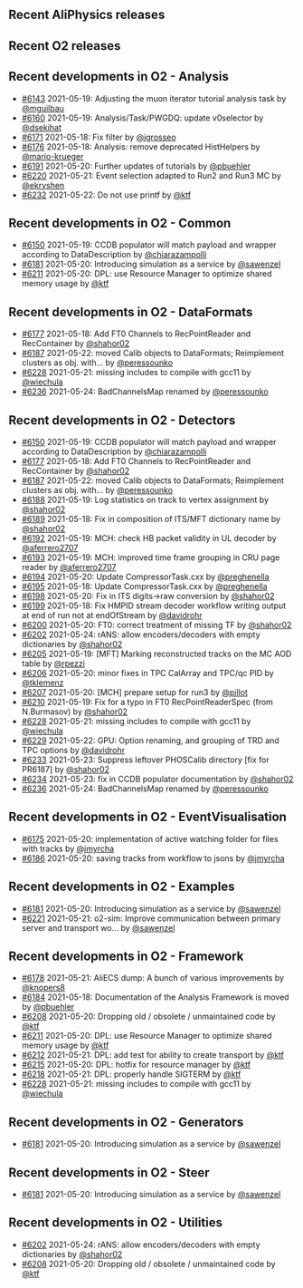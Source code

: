 ## Recent AliPhysics releases
## Recent O2 releases
## Recent developments in O2 - Analysis
- [\#6143](https://github.com/AliceO2Group/AliceO2/pull/6143) 2021-05-19: Adjusting the muon iterator tutorial analysis task by [@mguilbau](https://github.com/mguilbau)
- [\#6160](https://github.com/AliceO2Group/AliceO2/pull/6160) 2021-05-19: Analysis/Task/PWGDQ: update v0selector by [@dsekihat](https://github.com/dsekihat)
- [\#6171](https://github.com/AliceO2Group/AliceO2/pull/6171) 2021-05-18: Fix filter by [@jgrosseo](https://github.com/jgrosseo)
- [\#6176](https://github.com/AliceO2Group/AliceO2/pull/6176) 2021-05-18: Analysis: remove deprecated HistHelpers by [@mario-krueger](https://github.com/mario-krueger)
- [\#6191](https://github.com/AliceO2Group/AliceO2/pull/6191) 2021-05-20: Further updates of tutorials by [@pbuehler](https://github.com/pbuehler)
- [\#6220](https://github.com/AliceO2Group/AliceO2/pull/6220) 2021-05-21: Event selection adapted to Run2 and Run3 MC by [@ekryshen](https://github.com/ekryshen)
- [\#6232](https://github.com/AliceO2Group/AliceO2/pull/6232) 2021-05-22: Do not use printf by [@ktf](https://github.com/ktf)
## Recent developments in O2 - Common
- [\#6150](https://github.com/AliceO2Group/AliceO2/pull/6150) 2021-05-19: CCDB populator will match payload and wrapper according to DataDescription by [@chiarazampolli](https://github.com/chiarazampolli)
- [\#6181](https://github.com/AliceO2Group/AliceO2/pull/6181) 2021-05-20: Introducing simulation as a service by [@sawenzel](https://github.com/sawenzel)
- [\#6211](https://github.com/AliceO2Group/AliceO2/pull/6211) 2021-05-20: DPL: use Resource Manager to optimize shared memory usage by [@ktf](https://github.com/ktf)
## Recent developments in O2 - DataFormats
- [\#6177](https://github.com/AliceO2Group/AliceO2/pull/6177) 2021-05-18: Add FT0 Channels to RecPointReader and RecContainer by [@shahor02](https://github.com/shahor02)
- [\#6187](https://github.com/AliceO2Group/AliceO2/pull/6187) 2021-05-22: moved Calib objects to DataFormats; Reimplement clusters as obj. with… by [@peressounko](https://github.com/peressounko)
- [\#6228](https://github.com/AliceO2Group/AliceO2/pull/6228) 2021-05-21: missing includes to compile with gcc11 by [@wiechula](https://github.com/wiechula)
- [\#6236](https://github.com/AliceO2Group/AliceO2/pull/6236) 2021-05-24: BadChannelsMap renamed by [@peressounko](https://github.com/peressounko)
## Recent developments in O2 - Detectors
- [\#6150](https://github.com/AliceO2Group/AliceO2/pull/6150) 2021-05-19: CCDB populator will match payload and wrapper according to DataDescription by [@chiarazampolli](https://github.com/chiarazampolli)
- [\#6177](https://github.com/AliceO2Group/AliceO2/pull/6177) 2021-05-18: Add FT0 Channels to RecPointReader and RecContainer by [@shahor02](https://github.com/shahor02)
- [\#6187](https://github.com/AliceO2Group/AliceO2/pull/6187) 2021-05-22: moved Calib objects to DataFormats; Reimplement clusters as obj. with… by [@peressounko](https://github.com/peressounko)
- [\#6188](https://github.com/AliceO2Group/AliceO2/pull/6188) 2021-05-19: Log statistics on track to vertex assignment by [@shahor02](https://github.com/shahor02)
- [\#6189](https://github.com/AliceO2Group/AliceO2/pull/6189) 2021-05-18: Fix in composition of ITS/MFT dictionary name by [@shahor02](https://github.com/shahor02)
- [\#6192](https://github.com/AliceO2Group/AliceO2/pull/6192) 2021-05-19: MCH: check HB packet validity in UL decoder by [@aferrero2707](https://github.com/aferrero2707)
- [\#6193](https://github.com/AliceO2Group/AliceO2/pull/6193) 2021-05-19: MCH: improved time frame grouping in CRU page reader by [@aferrero2707](https://github.com/aferrero2707)
- [\#6194](https://github.com/AliceO2Group/AliceO2/pull/6194) 2021-05-20: Update CompressorTask.cxx by [@preghenella](https://github.com/preghenella)
- [\#6195](https://github.com/AliceO2Group/AliceO2/pull/6195) 2021-05-18: Update CompressorTask.cxx by [@preghenella](https://github.com/preghenella)
- [\#6198](https://github.com/AliceO2Group/AliceO2/pull/6198) 2021-05-20: Fix in ITS digits->raw conversion by [@shahor02](https://github.com/shahor02)
- [\#6199](https://github.com/AliceO2Group/AliceO2/pull/6199) 2021-05-18: Fix HMPID stream decoder workflow writing output at end of run not at endOfStream by [@davidrohr](https://github.com/davidrohr)
- [\#6200](https://github.com/AliceO2Group/AliceO2/pull/6200) 2021-05-20: FT0: correct treatment of missing TF by [@shahor02](https://github.com/shahor02)
- [\#6202](https://github.com/AliceO2Group/AliceO2/pull/6202) 2021-05-24: rANS: allow encoders/decoders with empty dictionaries by [@shahor02](https://github.com/shahor02)
- [\#6205](https://github.com/AliceO2Group/AliceO2/pull/6205) 2021-05-19: [MFT] Marking reconstructed tracks on the MC AOD table by [@rpezzi](https://github.com/rpezzi)
- [\#6206](https://github.com/AliceO2Group/AliceO2/pull/6206) 2021-05-20: minor fixes in TPC CalArray and TPC/qc PID by [@tklemenz](https://github.com/tklemenz)
- [\#6207](https://github.com/AliceO2Group/AliceO2/pull/6207) 2021-05-20: [MCH] prepare setup for run3 by [@pillot](https://github.com/pillot)
- [\#6210](https://github.com/AliceO2Group/AliceO2/pull/6210) 2021-05-19: Fix for a typo in FT0 RecPointReaderSpec (from N.Burmasov) by [@shahor02](https://github.com/shahor02)
- [\#6228](https://github.com/AliceO2Group/AliceO2/pull/6228) 2021-05-21: missing includes to compile with gcc11 by [@wiechula](https://github.com/wiechula)
- [\#6229](https://github.com/AliceO2Group/AliceO2/pull/6229) 2021-05-22: GPU: Option renaming, and grouping of TRD and TPC options by [@davidrohr](https://github.com/davidrohr)
- [\#6233](https://github.com/AliceO2Group/AliceO2/pull/6233) 2021-05-23: Suppress leftover PHOSCalib directory [fix for PR6187] by [@shahor02](https://github.com/shahor02)
- [\#6234](https://github.com/AliceO2Group/AliceO2/pull/6234) 2021-05-23: fix in CCDB populator documentation by [@shahor02](https://github.com/shahor02)
- [\#6236](https://github.com/AliceO2Group/AliceO2/pull/6236) 2021-05-24: BadChannelsMap renamed by [@peressounko](https://github.com/peressounko)
## Recent developments in O2 - EventVisualisation
- [\#6175](https://github.com/AliceO2Group/AliceO2/pull/6175) 2021-05-20: implementation of active watching folder for files with tracks by [@jmyrcha](https://github.com/jmyrcha)
- [\#6186](https://github.com/AliceO2Group/AliceO2/pull/6186) 2021-05-20: saving tracks from workflow to jsons by [@jmyrcha](https://github.com/jmyrcha)
## Recent developments in O2 - Examples
- [\#6181](https://github.com/AliceO2Group/AliceO2/pull/6181) 2021-05-20: Introducing simulation as a service by [@sawenzel](https://github.com/sawenzel)
- [\#6221](https://github.com/AliceO2Group/AliceO2/pull/6221) 2021-05-21: o2-sim: Improve communication between primary server and transport wo… by [@sawenzel](https://github.com/sawenzel)
## Recent developments in O2 - Framework
- [\#6178](https://github.com/AliceO2Group/AliceO2/pull/6178) 2021-05-21: AliECS dump: A bunch of various improvements by [@knopers8](https://github.com/knopers8)
- [\#6184](https://github.com/AliceO2Group/AliceO2/pull/6184) 2021-05-18: Documentation of the Analysis Framework is moved by [@pbuehler](https://github.com/pbuehler)
- [\#6208](https://github.com/AliceO2Group/AliceO2/pull/6208) 2021-05-20: Dropping old / obsolete / unmaintained code by [@ktf](https://github.com/ktf)
- [\#6211](https://github.com/AliceO2Group/AliceO2/pull/6211) 2021-05-20: DPL: use Resource Manager to optimize shared memory usage by [@ktf](https://github.com/ktf)
- [\#6212](https://github.com/AliceO2Group/AliceO2/pull/6212) 2021-05-21: DPL: add test for ability to create transport by [@ktf](https://github.com/ktf)
- [\#6215](https://github.com/AliceO2Group/AliceO2/pull/6215) 2021-05-20: DPL: hotfix for resource manager by [@ktf](https://github.com/ktf)
- [\#6218](https://github.com/AliceO2Group/AliceO2/pull/6218) 2021-05-21: DPL: properly handle SIGTERM by [@ktf](https://github.com/ktf)
- [\#6228](https://github.com/AliceO2Group/AliceO2/pull/6228) 2021-05-21: missing includes to compile with gcc11 by [@wiechula](https://github.com/wiechula)
## Recent developments in O2 - Generators
- [\#6181](https://github.com/AliceO2Group/AliceO2/pull/6181) 2021-05-20: Introducing simulation as a service by [@sawenzel](https://github.com/sawenzel)
## Recent developments in O2 - Steer
- [\#6181](https://github.com/AliceO2Group/AliceO2/pull/6181) 2021-05-20: Introducing simulation as a service by [@sawenzel](https://github.com/sawenzel)
## Recent developments in O2 - Utilities
- [\#6202](https://github.com/AliceO2Group/AliceO2/pull/6202) 2021-05-24: rANS: allow encoders/decoders with empty dictionaries by [@shahor02](https://github.com/shahor02)
- [\#6208](https://github.com/AliceO2Group/AliceO2/pull/6208) 2021-05-20: Dropping old / obsolete / unmaintained code by [@ktf](https://github.com/ktf)
